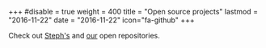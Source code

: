 +++
#disable = true
weight = 400
title = "Open source projects"
lastmod = "2016-11-22"
date = "2016-11-22"
icon="fa-github"
+++

Check out [Steph's](//github.com/stephlocke) and [our](//github.com/lockedata) open repositories.